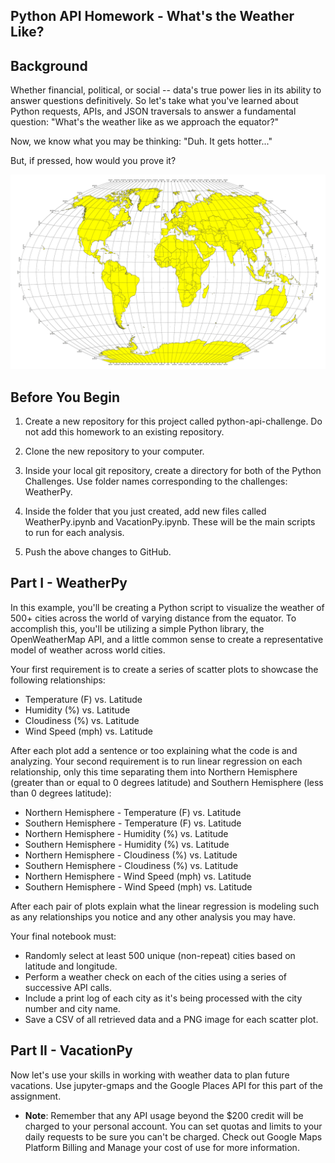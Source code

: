 ## Python API Homework - What's the Weather Like?

## Background

Whether financial, political, or social -- data's true power lies in its ability to answer questions definitively. So let's take what you've learned about Python requests, APIs, and JSON traversals to answer a fundamental question: "What's the weather like as we approach the equator?"

Now, we know what you may be thinking: "Duh. It gets hotter..."

But, if pressed, how would you prove it?

![](WeatherPy/Images/equatorsign.png)


## Before You Begin


1. Create a new repository for this project called python-api-challenge. Do not add this homework to an existing repository.


2. Clone the new repository to your computer.


3. Inside your local git repository, create a directory for both of the  Python Challenges. Use folder names corresponding to the challenges: WeatherPy.


4. Inside the folder that you just created, add new files called WeatherPy.ipynb and VacationPy.ipynb. These will be the main scripts to run for each analysis.


5. Push the above changes to GitHub.

## Part I - WeatherPy
In this example, you'll be creating a Python script to visualize the weather of 500+ cities across the world of varying distance from the equator. To accomplish this, you'll be utilizing a simple Python library, the OpenWeatherMap API, and a little common sense to create a representative model of weather across world cities.

Your first requirement is to create a series of scatter plots to showcase the following relationships:

   * Temperature (F) vs. Latitude
   * Humidity (%) vs. Latitude
   * Cloudiness (%) vs. Latitude
   * Wind Speed (mph) vs. Latitude

After each plot add a sentence or too explaining what the code is and analyzing.
Your second requirement is to run linear regression on each relationship, only this time separating them into Northern Hemisphere (greater than or equal to 0 degrees latitude) and Southern Hemisphere (less than 0 degrees latitude):

  * Northern Hemisphere - Temperature (F) vs. Latitude
  * Southern Hemisphere - Temperature (F) vs. Latitude
  * Northern Hemisphere - Humidity (%) vs. Latitude
  * Southern Hemisphere - Humidity (%) vs. Latitude
  * Northern Hemisphere - Cloudiness (%) vs. Latitude
  * Southern Hemisphere - Cloudiness (%) vs. Latitude
  * Northern Hemisphere - Wind Speed (mph) vs. Latitude
  * Southern Hemisphere - Wind Speed (mph) vs. Latitude

After each pair of plots explain what the linear regression is modeling such as any relationships you notice and any other analysis you may have.

Your final notebook must:

  * Randomly select at least 500 unique (non-repeat) cities based on latitude and longitude.
  * Perform a weather check on each of the cities using a series of successive API calls.
  * Include a print log of each city as it's being processed with the city number and city name.
  * Save a CSV of all retrieved data and a PNG image for each scatter plot.


## Part II - VacationPy

Now let's use your skills in working with weather data to plan future vacations. Use jupyter-gmaps and the Google Places API for this part of the assignment.

  * **Note**: Remember that any API usage beyond the $200 credit will be charged to your personal account. You can set quotas and limits to your daily requests to be sure you can't be charged. Check out Google Maps Platform Billing and Manage your cost of use for more information.

